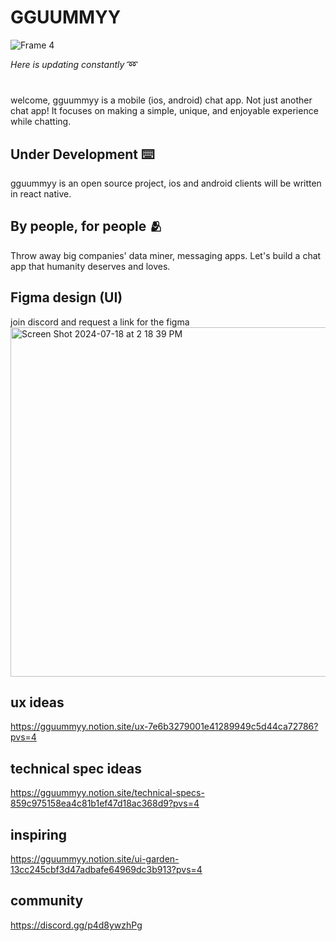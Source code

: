 # GGUUMMYY 

![Frame 4](https://github.com/user-attachments/assets/4c2c1ec0-6303-4fc3-92d2-c6182972dc2a) <br>

*Here is updating constantly* ➿ <br>
#
welcome, gguummyy is a mobile (ios, android) chat app. Not just another chat app! It focuses on making a simple, unique, and enjoyable experience while chatting. 

## Under Development ⌨️
gguummyy is an open source project, ios and android clients will be written in react native.

## By people, for people 🫂
Throw away big companies' data miner, messaging apps. Let's build a chat app that humanity deserves and loves. 

## Figma design (UI)
join discord and request a link for the figma
<img width="559" alt="Screen Shot 2024-07-18 at 2 18 39 PM" src="https://github.com/user-attachments/assets/0e8bef85-934d-4a68-925b-e3a7ac16c633">


## ux ideas
https://gguummyy.notion.site/ux-7e6b3279001e41289949c5d44ca72786?pvs=4

## technical spec ideas
https://gguummyy.notion.site/technical-specs-859c975158ea4c81b1ef47d18ac368d9?pvs=4

## inspiring
https://gguummyy.notion.site/ui-garden-13cc245cbf3d47adbafe64969dc3b913?pvs=4

## community 
https://discord.gg/p4d8ywzhPg
